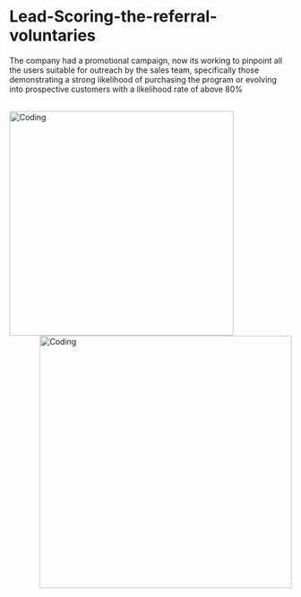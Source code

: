 # Lead-Scoring-the-referral-voluntaries
The company had a promotional campaign, now its working to pinpoint all the users suitable for outreach by the sales team, specifically those demonstrating a strong likelihood of purchasing the program or evolving into prospective customers with a likelihood rate of above 80%

<br>

<img align="left" alt="Coding" width="400" src="https://y.yarn.co/5e2e2879-c2c4-4a7e-bb19-d3d884b97281_text.gif"> 

<img align="right" alt="Coding" width="450" src="https://global.discourse-cdn.com/smallgiantgames/original/3X/8/5/8507b3a2be8e3d02a7bf75cdb4264698aa5944dc.gif"> 
